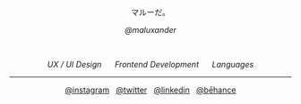<p align="center">マルーだ。</p>
<p align="center"><em>@maluxander</em></p>
<br>
<p align="center"><em>UX / UI Design&nbsp;&nbsp;&nbsp;&nbsp;&nbsp;&nbsp;Frontend Development&nbsp;&nbsp;&nbsp;&nbsp;&nbsp;&nbsp;Languages</em></p>
<hr>
<p align="center"><a href="https://www.instagram.com/maluxander/">@instagram</a>&nbsp;&nbsp;&nbsp;<a href="https://twitter.com/maluxander">@twitter</a>&nbsp;&nbsp;&nbsp;<a href="https://www.linkedin.com/in/maluxander">@linkedin</a>&nbsp;&nbsp;&nbsp;<a href="https://www.behance.net/maluxander">@bēhance</a></p>
